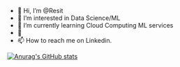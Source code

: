 - 👋 Hi, I’m @Resit
- 👀 I’m interested in Data Science/ML
- 🌱 I’m currently learning Cloud Computing ML services
- 💞️
- 📫 How to reach me on Linkedin.

[![Anurag's GitHub stats](https://github-readme-stats.vercel.app/api?username=ResitKadir1)](https://github.com/anuraghazra/github-readme-stats)
<!---
ResitKadir1/ResitKadir1 is a ✨ special ✨ repository because its `README.md` (this file) appears on your GitHub profile.
You can click the Preview link to take a look at your changes.
--->
